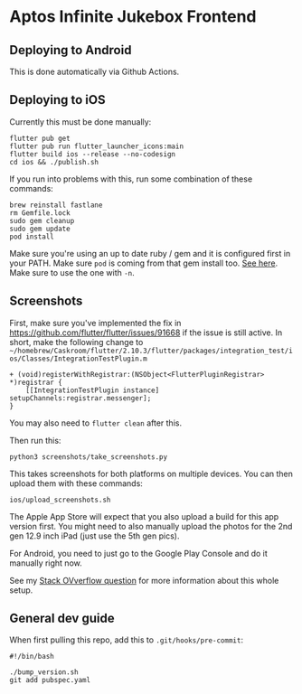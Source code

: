 # Aptos Infinite Jukebox Frontend

## Deploying to Android
This is done automatically via Github Actions.

## Deploying to iOS
Currently this must be done manually:
```
flutter pub get
flutter pub run flutter_launcher_icons:main
flutter build ios --release --no-codesign
cd ios && ./publish.sh
```

If you run into problems with this, run some combination of these commands:
```
brew reinstall fastlane
rm Gemfile.lock
sudo gem cleanup
sudo gem update
pod install
```
Make sure you're using an up to date ruby / gem and it is configured first in your PATH. Make sure `pod` is coming from that gem install too. [See here](https://stackoverflow.com/questions/20755044/how-do-i-install-cocoapods). Make sure to use the one with `-n`.

## Screenshots
First, make sure you've implemented the fix in https://github.com/flutter/flutter/issues/91668 if the issue is still active. In short, make the following change to `~/homebrew/Caskroom/flutter/2.10.3/flutter/packages/integration_test/ios/Classes/IntegrationTestPlugin.m`
```
+ (void)registerWithRegistrar:(NSObject<FlutterPluginRegistrar> *)registrar {
    [[IntegrationTestPlugin instance] setupChannels:registrar.messenger];
}
```

You may also need to `flutter clean` after this.

Then run this:
```
python3 screenshots/take_screenshots.py
```

This takes screenshots for both platforms on multiple devices. You can then upload them with these commands:
```
ios/upload_screenshots.sh
```
The Apple App Store will expect that you also upload a build for this app version first. You might need to also manually upload the photos for the 2nd gen 12.9 inch iPad (just use the 5th gen pics).

For Android, you need to just go to the Google Play Console and do it manually right now.

See my [Stack OVverflow question](https://stackoverflow.com/questions/71699078/how-to-locate-elements-in-ios-ui-test-for-flutter-fastlane-screnshots/71801310#71801310) for more information about this whole setup.

## General dev guide
When first pulling this repo, add this to `.git/hooks/pre-commit`:
```
#!/bin/bash

./bump_version.sh
git add pubspec.yaml
```
